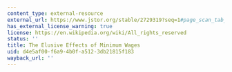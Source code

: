 ```yaml
---
content_type: external-resource
external_url: https://www.jstor.org/stable/2729319?seq=1#page_scan_tab_contents
has_external_license_warning: true
license: https://en.wikipedia.org/wiki/All_rights_reserved
status: ''
title: The Elusive Effects of Minimum Wages
uid: d4e5af00-f6a9-4b0f-a512-3db21815f183
wayback_url: ''
---
```

